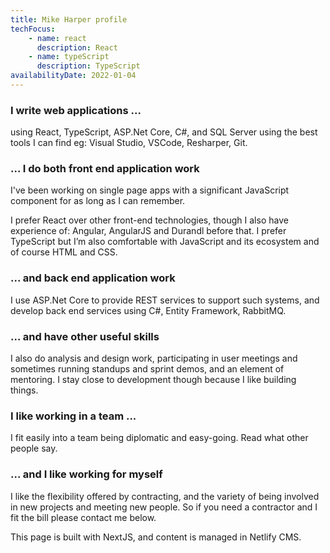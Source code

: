 ```yaml
---
title: Mike Harper profile
techFocus: 
    - name: react
      description: React
    - name: typeScript
      description: TypeScript
availabilityDate: 2022-01-04
---
```


### I write web applications ... ###

using React, TypeScript, ASP.Net Core, C#, and SQL Server using the best tools I can find eg: Visual Studio, VSCode, Resharper, Git.

### ... I do both front end application work ###

I've been working on single page apps with a significant JavaScript component for as long as I can remember.

I prefer React over other front-end technologies, though I also have experience of: Angular, AngularJS and Durandl before that. I prefer TypeScript but I’m also comfortable with JavaScript and its ecosystem and of course HTML and CSS.

### ... and back end application work ###

I use ASP.Net Core to provide REST services to support such systems, and develop back end services using C#, Entity Framework, RabbitMQ.

### ... and have other useful skills ###

I also do analysis and design work, participating in user meetings and sometimes running standups and sprint demos, and an element of mentoring. I stay close to development though because I like building things.

### I like working in a team ... ###

I fit easily into a team being diplomatic and easy-going. Read what other people say.

### ... and I like working for myself ###

I like the flexibility offered by contracting, and the variety of being involved in new projects and meeting new people. So if you need a contractor and I fit the bill please contact me below.

This page is built with NextJS, and content is managed in Netlify CMS.
